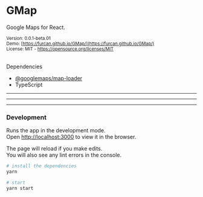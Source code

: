 # GMap
Google Maps for React.

<sub>Version: 0.0.1-beta.01</sub>\
<sub>Demo: [https://furcan.github.io/GMap/](https://furcan.github.io/GMap/)</sub>\
<sub>License: MIT - https://opensource.org/licenses/MIT</sub>

<br />
Dependencies

 - [@googlemaps/map-loader](https://www.npmjs.com/package/@googlemaps/map-loader)
 - TypeScript

---
---
---

### Development
Runs the app in the development mode.\
Open [http://localhost:3000](http://localhost:3000) to view it in the browser.

The page will reload if you make edits.\
You will also see any lint errors in the console.

```sh
# install the dependencies
yarn

# start
yarn start
```

